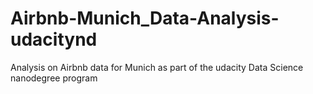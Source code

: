 # Airbnb-Munich_Data-Analysis-udacitynd
Analysis on Airbnb data for Munich as part of the udacity Data Science nanodegree program
